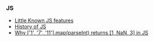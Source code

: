 ### JS
- [Little Known JS features](https://blog.usejournal.com/little-known-features-of-javascript-901665291387?mkt_tok=eyJpIjoiWVRVd1l6aGtZVGN6TmpBeiIsInQiOiJVVWxOSGpUOTF5dlNwY1wvUG9sU3dJUEdaTDBIS09cLzdJMHdUQmpWeHpEdWxnRGlwWkpyQjcrbWJ4RnFZVzNBaUo5XC95Q0ZmTFdcL05aMEM0UlBuUng0QTRVR0Z6enM4U2dvNWFNS3UwWTZFVytqNjRPekZYejBEdDFIVm4zc3k5V3YifQ)
- [History of JS](https://www.youtube.com/watch?v=CseCDFed458)
- [Why ['1', '7', '11'].map(parseInt) returns [1, NaN, 3] in JS](https://medium.com/dailyjs/parseint-mystery-7c4368ef7b21)
